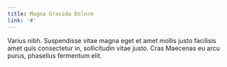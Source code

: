 ```yaml
---
title: Magna Gravida Dolore
link: '#'
---
```

Varius nibh. Suspendisse vitae magna eget et amet mollis justo facilisis amet quis consectetur in, sollicitudin vitae justo. Cras Maecenas eu arcu purus, phasellus fermentum elit.
